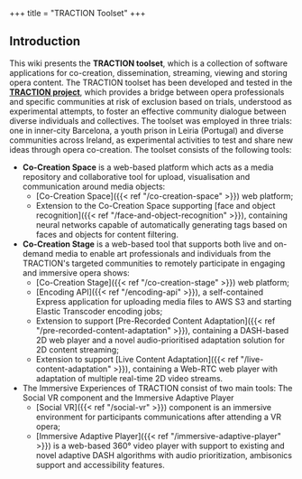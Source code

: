 +++
title = "TRACTION Toolset"
+++
## Introduction

This wiki presents the **TRACTION toolset**, which is a collection of software applications for co-creation, dissemination, streaming, viewing and storing opera content. The TRACTION toolset has been developed and tested in the [**TRACTION project**](https://traction-project.eu), which provides a bridge between opera professionals and specific communities at risk of exclusion based on trials, understood as experimental attempts, to foster an effective community dialogue between diverse individuals and collectives. The toolset was employed in three trials: one in inner-city Barcelona, a youth prison in Leiria (Portugal) and diverse communities across Ireland, as experimental activities to test and share new ideas through opera co-creation. The toolset consists of the following tools:

- **Co-Creation Space** is a web-based platform which acts as a media repository and collaborative tool for upload, visualisation and communication around media objects:
  - [Co-Creation Space]({{< ref "/co-creation-space" >}}) web platform;
  - Extension to the Co-Creation Space supporting [face and object recognition]({{< ref "/face-and-object-recognition" >}}), containing neural networks capable of automatically generating tags based on faces and objects for content filtering.
- **Co-Creation Stage** is a web-based tool that supports both live and on-demand media to enable art professionals and individuals from the TRACTION's targeted communities to remotely participate in engaging and immersive opera shows:
  - [Co-Creation Stage]({{< ref "/co-creation-stage" >}}) web platform;
  - [Encoding API]({{< ref "/encoding-api" >}}), a self-contained Express application for uploading media files to AWS S3 and starting Elastic Transcoder encoding jobs;
  - Extension to support [Pre-Recorded Content Adaptation]({{< ref "/pre-recorded-content-adaptation" >}}), containing a DASH-based 2D web player and a novel audio-prioritised adaptation solution for 2D content streaming;
  - Extension to support [Live Content Adaptation]({{< ref "/live-content-adaptation" >}}), containing a Web-RTC web player with adaptation of multiple real-time 2D video streams.
- The Immersive Experiences of TRACTION consist of two main tools: The Social VR component and the Immersive Adaptive Player
  - [Social VR]({{< ref "/social-vr" >}}) component is an immersive environment for participants communications after attending a VR opera;
  - [Immersive Adaptive Player]({{< ref "/immersive-adaptive-player" >}}) is a web-based 360° video player with support to existing and novel adaptive DASH algorithms with audio prioritization, ambisonics support and accessibility features.
